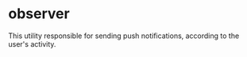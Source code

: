 # observer
This utility responsible for sending push notifications, according to the user's activity.
